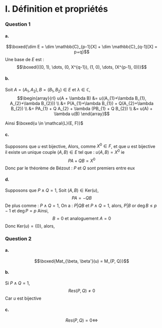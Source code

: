 # I. Définition et propriétés
### Question 1
#### a.
$$\boxed{\dim E = \dim \mathbb{C}_{p-1}[X] + \dim \mathbb{C}_{q-1}[X] = p+q}$$
Une base de $E$ est : 
$$\boxed{((0, 1), \dots, (0, X^{q-1}), (1, 0), \dots, (X^{p-1}, 0))}$$

#### b.
Soit $A=(A_{1}, A_{2}), B = (B_{1}, B_{2})\in E$ et $\lambda \in \mathbb{C}$,  
$$\begin{array}{rl}
u(A + \lambda B) &= u((A_{1}+\lambda B_{1}, A_{2}+\lambda B_{2}))  \\
&= P(A_{1}+\lambda B_{1}) + Q(A_{2}+\lambda B_{2}) \\
&= PA_{1} + Q A_{2} + \lambda (PB_{1} + Q B_{2}) \\
&= u(A) + \lambda u(B)
\end{array}$$

Ainsi $\boxed{u \in \mathcal{L}(E, F)}$

#### c.
Supposons que $u$ est bijective, 
Alors, comme $X^{0} \in F$, et que $u$ est bijective il existe un unique couple $(A,B) \in E$ tel que : $u(A,B) = X^{0}$
ie 
$$PA + QB=X^{0}$$
Donc par le théorème de Bézout :
$P$ et $Q$ sont premiers entre eux

#### d.
Supposons que $P\wedge Q = 1$, 
Soit $(A, B) \in \mathrm{Ker}(u)$,
$$PA  =- QB$$
De plus comme : $P \wedge Q = 1$, 
On a : $P | QB$ et $P\wedge Q = 1$, alors, $P | B$ or $\deg B \leq p-1$ et $\deg  P = p$
Ainsi, 
$$B= 0 \text{ et analoguement } A =0 $$
Donc $\mathrm{Ker}(u) = \{ 0 \}$, alors, 


### Question 2
#### a.
$$\boxed{Mat_{\beta, \beta'}(u) = M_{P, Q}}$$

#### b.
Si $P \wedge Q = 1$, 
$$Res(P, Q) \neq 0$$
Car $u$ est bijective

#### c.
$$Res(P, Q) = 0 \Leftrightarrow $$